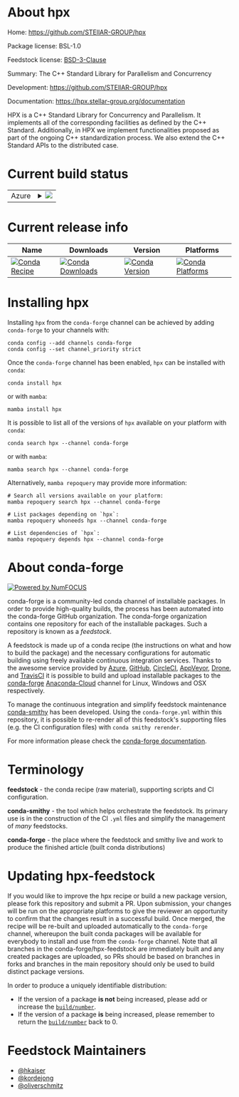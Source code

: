 About hpx
=========

Home: https://github.com/STEllAR-GROUP/hpx

Package license: BSL-1.0

Feedstock license: [BSD-3-Clause](https://github.com/conda-forge/hpx-feedstock/blob/main/LICENSE.txt)

Summary: The C++ Standard Library for Parallelism and Concurrency

Development: https://github.com/STEllAR-GROUP/hpx

Documentation: https://hpx.stellar-group.org/documentation

HPX is a C++ Standard Library for Concurrency and Parallelism. It implements all of the
corresponding facilities as defined by the C++ Standard. Additionally, in HPX we implement
functionalities proposed as part of the ongoing C++ standardization process. We also extend
the C++ Standard APIs to the distributed case.


Current build status
====================


<table>
    
  <tr>
    <td>Azure</td>
    <td>
      <details>
        <summary>
          <a href="https://dev.azure.com/conda-forge/feedstock-builds/_build/latest?definitionId=17801&branchName=main">
            <img src="https://dev.azure.com/conda-forge/feedstock-builds/_apis/build/status/hpx-feedstock?branchName=main">
          </a>
        </summary>
        <table>
          <thead><tr><th>Variant</th><th>Status</th></tr></thead>
          <tbody><tr>
              <td>linux_64</td>
              <td>
                <a href="https://dev.azure.com/conda-forge/feedstock-builds/_build/latest?definitionId=17801&branchName=main">
                  <img src="https://dev.azure.com/conda-forge/feedstock-builds/_apis/build/status/hpx-feedstock?branchName=main&jobName=linux&configuration=linux_64_" alt="variant">
                </a>
              </td>
            </tr><tr>
              <td>osx_64</td>
              <td>
                <a href="https://dev.azure.com/conda-forge/feedstock-builds/_build/latest?definitionId=17801&branchName=main">
                  <img src="https://dev.azure.com/conda-forge/feedstock-builds/_apis/build/status/hpx-feedstock?branchName=main&jobName=osx&configuration=osx_64_" alt="variant">
                </a>
              </td>
            </tr><tr>
              <td>osx_arm64</td>
              <td>
                <a href="https://dev.azure.com/conda-forge/feedstock-builds/_build/latest?definitionId=17801&branchName=main">
                  <img src="https://dev.azure.com/conda-forge/feedstock-builds/_apis/build/status/hpx-feedstock?branchName=main&jobName=osx&configuration=osx_arm64_" alt="variant">
                </a>
              </td>
            </tr><tr>
              <td>win_64</td>
              <td>
                <a href="https://dev.azure.com/conda-forge/feedstock-builds/_build/latest?definitionId=17801&branchName=main">
                  <img src="https://dev.azure.com/conda-forge/feedstock-builds/_apis/build/status/hpx-feedstock?branchName=main&jobName=win&configuration=win_64_" alt="variant">
                </a>
              </td>
            </tr>
          </tbody>
        </table>
      </details>
    </td>
  </tr>
</table>

Current release info
====================

| Name | Downloads | Version | Platforms |
| --- | --- | --- | --- |
| [![Conda Recipe](https://img.shields.io/badge/recipe-hpx-green.svg)](https://anaconda.org/conda-forge/hpx) | [![Conda Downloads](https://img.shields.io/conda/dn/conda-forge/hpx.svg)](https://anaconda.org/conda-forge/hpx) | [![Conda Version](https://img.shields.io/conda/vn/conda-forge/hpx.svg)](https://anaconda.org/conda-forge/hpx) | [![Conda Platforms](https://img.shields.io/conda/pn/conda-forge/hpx.svg)](https://anaconda.org/conda-forge/hpx) |

Installing hpx
==============

Installing `hpx` from the `conda-forge` channel can be achieved by adding `conda-forge` to your channels with:

```
conda config --add channels conda-forge
conda config --set channel_priority strict
```

Once the `conda-forge` channel has been enabled, `hpx` can be installed with `conda`:

```
conda install hpx
```

or with `mamba`:

```
mamba install hpx
```

It is possible to list all of the versions of `hpx` available on your platform with `conda`:

```
conda search hpx --channel conda-forge
```

or with `mamba`:

```
mamba search hpx --channel conda-forge
```

Alternatively, `mamba repoquery` may provide more information:

```
# Search all versions available on your platform:
mamba repoquery search hpx --channel conda-forge

# List packages depending on `hpx`:
mamba repoquery whoneeds hpx --channel conda-forge

# List dependencies of `hpx`:
mamba repoquery depends hpx --channel conda-forge
```


About conda-forge
=================

[![Powered by
NumFOCUS](https://img.shields.io/badge/powered%20by-NumFOCUS-orange.svg?style=flat&colorA=E1523D&colorB=007D8A)](https://numfocus.org)

conda-forge is a community-led conda channel of installable packages.
In order to provide high-quality builds, the process has been automated into the
conda-forge GitHub organization. The conda-forge organization contains one repository
for each of the installable packages. Such a repository is known as a *feedstock*.

A feedstock is made up of a conda recipe (the instructions on what and how to build
the package) and the necessary configurations for automatic building using freely
available continuous integration services. Thanks to the awesome service provided by
[Azure](https://azure.microsoft.com/en-us/services/devops/), [GitHub](https://github.com/),
[CircleCI](https://circleci.com/), [AppVeyor](https://www.appveyor.com/),
[Drone](https://cloud.drone.io/welcome), and [TravisCI](https://travis-ci.com/)
it is possible to build and upload installable packages to the
[conda-forge](https://anaconda.org/conda-forge) [Anaconda-Cloud](https://anaconda.org/)
channel for Linux, Windows and OSX respectively.

To manage the continuous integration and simplify feedstock maintenance
[conda-smithy](https://github.com/conda-forge/conda-smithy) has been developed.
Using the ``conda-forge.yml`` within this repository, it is possible to re-render all of
this feedstock's supporting files (e.g. the CI configuration files) with ``conda smithy rerender``.

For more information please check the [conda-forge documentation](https://conda-forge.org/docs/).

Terminology
===========

**feedstock** - the conda recipe (raw material), supporting scripts and CI configuration.

**conda-smithy** - the tool which helps orchestrate the feedstock.
                   Its primary use is in the construction of the CI ``.yml`` files
                   and simplify the management of *many* feedstocks.

**conda-forge** - the place where the feedstock and smithy live and work to
                  produce the finished article (built conda distributions)


Updating hpx-feedstock
======================

If you would like to improve the hpx recipe or build a new
package version, please fork this repository and submit a PR. Upon submission,
your changes will be run on the appropriate platforms to give the reviewer an
opportunity to confirm that the changes result in a successful build. Once
merged, the recipe will be re-built and uploaded automatically to the
`conda-forge` channel, whereupon the built conda packages will be available for
everybody to install and use from the `conda-forge` channel.
Note that all branches in the conda-forge/hpx-feedstock are
immediately built and any created packages are uploaded, so PRs should be based
on branches in forks and branches in the main repository should only be used to
build distinct package versions.

In order to produce a uniquely identifiable distribution:
 * If the version of a package **is not** being increased, please add or increase
   the [``build/number``](https://docs.conda.io/projects/conda-build/en/latest/resources/define-metadata.html#build-number-and-string).
 * If the version of a package **is** being increased, please remember to return
   the [``build/number``](https://docs.conda.io/projects/conda-build/en/latest/resources/define-metadata.html#build-number-and-string)
   back to 0.

Feedstock Maintainers
=====================

* [@hkaiser](https://github.com/hkaiser/)
* [@kordejong](https://github.com/kordejong/)
* [@oliverschmitz](https://github.com/oliverschmitz/)

